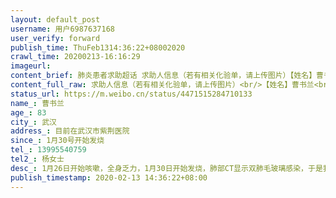 ```yaml
---
layout: default_post
username: 用户6987637168
user_verify: forward
publish_time: ThuFeb1314:36:22+08002020
crawl_time: 20200213-16:16:29
imageurl: 
content_brief: 肺炎患者求助超话 求助人信息（若有相关化验单，请上传图片）【姓名】曹书兰【年龄】83【所在城市】武汉【所在小区、社区】目前在武汉市紫荆医院【患病时间】1月30号开始发烧【联系方式】13995540759【其他紧急联系人】杨女士【病情描述】 1月26日开始咳嗽，全身乏力，1月30日开始发烧，肺 ...全文
content_full_raw: 求助人信息（若有相关化验单，请上传图片）<br/>【姓名】曹书兰<br/>【年龄】83<br/>【所在城市】武汉<br/>【所在小区、社区】目前在武汉市紫荆医院<br/>【患病时间】1月30号开始发烧<br/>【联系方式】13995540759<br/>【其他紧急联系人】杨女士<br/>【病情描述】1月26日开始咳嗽，全身乏力，1月30日开始发烧，肺部CT显示双肺毛玻璃感染，于是我们立刻上报社区，社区于2月2号联系住进武汉市紫荆医院，本以为住进医院病情可以好转，结果自入院开始高烧不断，2月10日，医生告知病情恶化，胸部CT显示双肺已经全白，呼吸困难，无法进食，期间家人为治疗病情四处奔走，买免疫球蛋白，希望能有所帮助，但今天医生又告知仍未好转，目前医院能力有限，希望家属能自己联系转院！实在是没有办法了，才到微博求助，希望大家能帮帮我们！<adata-url="http://t.cn/R2WxQOQ"href="http://weibo.com/p/1001018008642010000000000"data-hide=""><spanclass='url-icon'><imgstyle='width:1rem;height:1rem'src='https://h5.sinaimg.cn/upload/2015/09/25/3/timeline_card_small_location_default.png'></span><spanclass="surl-text">武汉</span></a>
status_url: https://m.weibo.cn/status/4471515284710133
name_: 曹书兰
age_: 83
city_: 武汉
address_: 目前在武汉市紫荆医院
since_: 1月30号开始发烧
tel_: 13995540759
tel2_: 杨女士
desc_: 1月26日开始咳嗽，全身乏力，1月30日开始发烧，肺部CT显示双肺毛玻璃感染，于是我们立刻上报社区，社区于2月2号联系住进武汉市紫荆医院，本以为住进医院病情可以好转，结果自入院开始高烧不断，2月10日，医生告知病情恶化，胸部CT显示双肺已经全白，呼吸困难，无法进食，期间家人为治疗病情四处奔走，买免疫球蛋白，希望能有所帮助，但今天医生又告知仍未好转，目前医院能力有限，希望家属能自己联系转院！实在是没有办法了，才到微博求助，希望大家能帮帮我们！<adata-url="http//t.cn/R2WxQOQ"href="http//weibo.com/p/1001018008642010000000000"data-hide=""><spanclass='url-icon'><imgstyle='width1rem;height1rem'src='https//h5.sinaimg.cn/upload/2015/09/25/3/timeline_card_small_location_default.png'></span><spanclass="surl-text">武汉</span></a>
publish_timestamp: 2020-02-13 14:36:22+08:00
---
```

